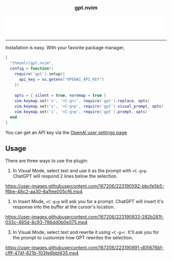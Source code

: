 <p align="center">
  <h3 align="center">gpt.nvim</h3>
</p>
<p align="center">
  <img src="assets/typing.svg" alt="Typing SVG" />
</p>

<hr/>

Installation is easy. 
With your favorite package manager,

```lua
{
  "thmsmlr/gpt.nvim",
  config = function()
    require('gpt').setup({
      api_key = os.getenv("OPENAI_API_KEY")
    })

    opts = { silent = true, noremap = true }
    vim.keymap.set('v', '<C-g>r', require('gpt').replace, opts)
    vim.keymap.set('v', '<C-g>p', require('gpt').visual_prompt, opts)
    vim.keymap.set('i', '<C-g>p', require('gpt').prompt, opts)
  end
}
```

You can get an API key via the [OpenAI user settings page](https://platform.openai.com/account/api-keys)

## Usage

There are three ways to use the plugin:

1. In Visual Mode, select text and use it as the prompt with `<C-g>p`.
ChatGPT will respond 2 lines below the selection.

https://user-images.githubusercontent.com/167206/223190592-bbcfe5b5-f6be-48c2-aa30-8a1fee005cf6.mp4

1. In Insert Mode, `<C-g>p` will ask you for a prompt.
ChatGPT will insert it's response into the buffer at the cursor's location.

https://user-images.githubusercontent.com/167206/223190833-282b281f-033c-485d-8c93-786dd0b0e075.mp4

3. In Visual Mode, select text and rewrite it using `<C-g>r`.
It'll ask you for the prompt to customize how GPT rewrites the selection.

https://user-images.githubusercontent.com/167206/223190891-d05676bf-cfff-474f-821b-103fe6bbf435.mp4


